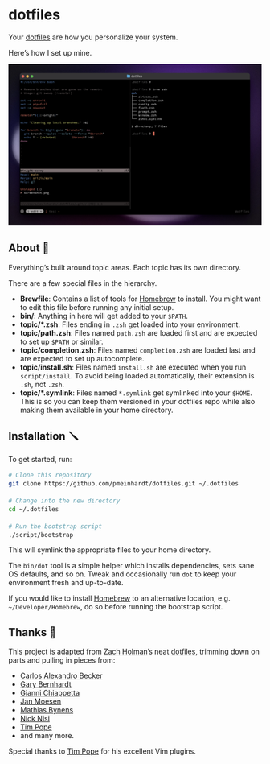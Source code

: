 # dotfiles

Your [dotfiles](https://dotfiles.github.io/) are how you personalize your system.

Here’s how I set up mine.

![screenshot](./screenshot.png)

## About 🔭

Everything’s built around topic areas. Each topic has its own directory.

There are a few special files in the hierarchy.

- **Brewfile**: Contains a list of tools for [Homebrew](https://github.com/Homebrew/brew) to install. You might want to edit this file before running any initial setup.
- **bin/**: Anything in here will get added to your `$PATH`.
- **topic/\*.zsh**: Files ending in `.zsh` get loaded into your environment.
- **topic/path.zsh**: Files named `path.zsh` are loaded first and are expected to set up `$PATH` or similar.
- **topic/completion.zsh**: Files named `completion.zsh` are loaded last and are expected to set up autocomplete.
- **topic/install.sh**: Files named `install.sh` are executed when you run `script/install`. To avoid being loaded automatically, their extension is `.sh`, not `.zsh`.
- **topic/\*.symlink**: Files named `*.symlink` get symlinked into your `$HOME`. This is so you can keep them versioned in your dotfiles repo while also making them available in your home directory.

## Installation 🪛

To get started, run:

```sh
# Clone this repository
git clone https://github.com/pmeinhardt/dotfiles.git ~/.dotfiles

# Change into the new directory
cd ~/.dotfiles

# Run the bootstrap script
./script/bootstrap
```

This will symlink the appropriate files to your home directory.

The `bin/dot` tool is a simple helper which installs dependencies, sets sane OS defaults, and so on.
Tweak and occasionally run `dot` to keep your environment fresh and up-to-date.

If you would like to install [Homebrew](https://github.com/Homebrew/brew) to an alternative location, e.g. `~/Developer/Homebrew`, do so before running the bootstrap script.

## Thanks 🙇

This project is adapted from [Zach Holman](https://github.com/holman)’s neat [dotfiles](https://github.com/holman/dotfiles), trimming down on parts and pulling in pieces from:

- [Carlos Alexandro Becker](https://github.com/caarlos0/dotfiles)
- [Gary Bernhardt](https://github.com/garybernhardt/dotfiles)
- [Gianni Chiappetta](https://github.com/gf3/dotfiles)
- [Jan Moesen](https://github.com/janmoesen/tilde)
- [Mathias Bynens](https://github.com/mathiasbynens/dotfiles)
- [Nick Nisi](https://github.com/nicknisi/dotfiles)
- [Tim Pope](https://github.com/tpope/tpope)
- and many more.

Special thanks to [Tim Pope](https://github.com/tpope/) for his excellent Vim plugins.
